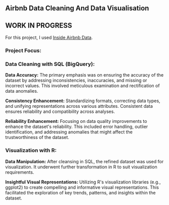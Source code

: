 ## Airbnb Data Cleaning And Data Visualisation

## **WORK IN PROGRESS** 

For this project, I used [Inside Airbnb Data](http://insideairbnb.com/get-the-data).

### Project Focus:

### Data Cleaning with SQL (BigQuery):

**Data Accuracy:** The primary emphasis was on ensuring the accuracy of the dataset by addressing inconsistencies, inaccuracies, and missing or incorrect values. This involved meticulous examination and rectification of data anomalies.

**Consistency Enhancement:** Standardizing formats, correcting data types, and unifying representations across various attributes. Consistent data ensures reliability and compatibility across analyses.

**Reliability Enhancement:** Focusing on data quality improvements to enhance the dataset's reliability. This included error handling, outlier identification, and addressing anomalies that might affect the trustworthiness of the dataset.

### Visualization with R:

**Data Manipulation:** After cleansing in SQL, the refined dataset was used for visualization. It underwent further transformation in R to suit visualization requirements.

**Insightful Visual Representations:** Utilizing R's visualization libraries (e.g., ggplot2) to create compelling and informative visual representations. This facilitated the exploration of key trends, patterns, and insights within the dataset.

